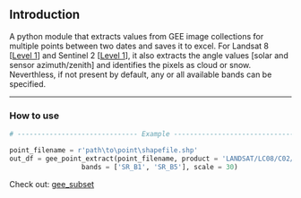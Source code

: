 ## Introduction
A python module that extracts values from GEE image collections for multiple points between two dates and saves it to excel. For Landsat 8 [[Level 1](LANDSAT/LC08/C02/T1_TOA)] and Sentinel 2 [[Level 1](COPERNICUS/S2_HARMONIZED)], it also extracts the angle values [solar and sensor azimuth/zenith] and identifies the pixels as cloud or snow. Neverthless, if not present by default, any or all available bands can be specified. 

---

### How to use

```python
# ------------------------------ Example ------------------------------------ #

point_filename = r'path\to\point\shapefile.shp'
out_df = gee_point_extract(point_filename, product = 'LANDSAT/LC08/C02/T1_L2', start_date = '2022-12-01', end_date = '2022-12-31', id_col = 'ID', 
                  bands = ['SR_B1', 'SR_B5'], scale = 30)  
```
Check out: [gee_subset](https://github.com/bluegreen-labs/gee_subset)
